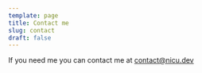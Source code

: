 ```yaml
---
template: page
title: Contact me
slug: contact
draft: false
---
```

If you need me you can contact me at contact@nicu.dev
